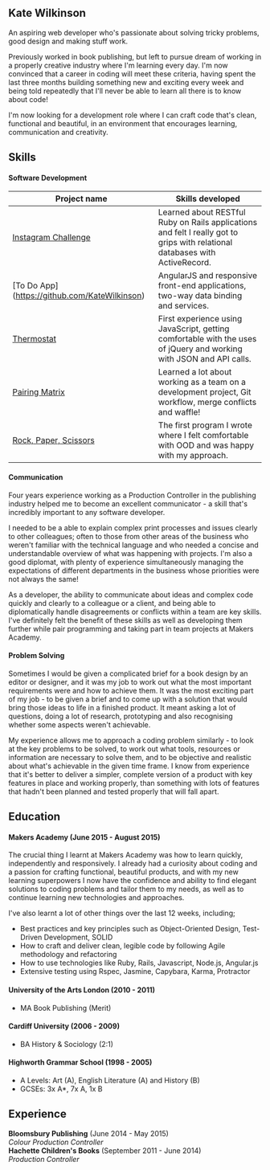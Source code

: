 ## Kate Wilkinson

An aspiring web developer who's passionate about solving tricky problems, good design and making stuff work.

Previously worked in book publishing, but left to pursue dream of working in a properly creative industry where I'm learning every day. I'm now convinced that a career in coding will meet these criteria, having spent the last three months building something new and exciting every week and being told repeatedly that I'll never be able to learn all there is to know about code!

I'm now looking for a development role where I can craft code that's clean, functional and beautiful, in an environment that encourages learning, communication and creativity.


## Skills

#### Software Development

Project name | Skills developed
--- | ---
[Instagram Challenge](https://github.com/KateWilkinson) | Learned about RESTful Ruby on Rails applications and felt I really got to grips with relational databases with ActiveRecord.
[To Do App] (https://github.com/KateWilkinson) | AngularJS and responsive front-end applications, two-way data binding and services.
[Thermostat](https://github.com/KateWilkinson) | First experience using JavaScript, getting comfortable with the uses of jQuery and working with JSON and API calls.
[Pairing Matrix](https://github.com/KateWilkinson) |  Learned a lot about working as a team on a development project, Git workflow, merge conflicts and waffle!
[Rock, Paper, Scissors](https://github.com/KateWilkinson) |  The first program I wrote where I felt comfortable with OOD and was happy with my approach.


#### Communication

Four years experience working as a Production Controller in the publishing industry helped me to become an excellent communicator - a skill that's incredibly important to any software developer.

I needed to be a able to explain complex print processes and issues clearly to other colleagues; often to those from other areas of the business who weren't familiar with the technical language and who needed a concise and understandable overview of what was happening with projects. I'm also a good diplomat, with plenty of experience simultaneously managing the expectations of different departments in the business whose priorities were not always the same! 

As a developer, the ability to communicate about ideas and complex code quickly and clearly to a colleague or a client, and being able to diplomatically handle disagreements or conflicts within a team are key skills. I've definitely felt the benefit of these skills as well as developing them further while pair programming and taking part in team projects at Makers Academy. 


#### Problem Solving

Sometimes I would be given a complicated brief for a book design by an editor or designer, and it was my job to work out what the most important requirements were and how to achieve them. It was the most exciting part of my job - to be given a brief and to come up with a solution that would bring those ideas to life in a finished product. It meant asking a lot of questions, doing a lot of research, prototyping and also recognising whether some aspects weren't achievable. 

My experience allows me to approach a coding problem similarly - to look at the key problems to be solved, to work out what tools, resources or information are necessary to solve them, and to be objective and realistic about what's achievable in the given time frame. I know from experience that it's better to deliver a simpler, complete version of a product with key features in place and working properly, than something with lots of features that hadn't been planned and tested properly that will fall apart.


## Education

#### Makers Academy (June 2015 - August 2015)

The crucial thing I learnt at Makers Academy was how to learn quickly, independently and responsively. I already had a curiosity about coding and a passion for crafting functional, beautiful products, and with my new learning superpowers I now have the confidence and ability to find elegant solutions to coding problems and tailor them to my needs, as well as to continue learning new technologies and approaches.

I've also learnt a lot of other things over the last 12 weeks, including;

- Best practices and key principles such as Object-Oriented Design, Test-Driven Development, SOLID
- How to craft and deliver clean, legible code by following Agile methodology and refactoring
- How to use technologies like Ruby, Rails, Javascript, Node.js, Angular.js
- Extensive testing using Rspec, Jasmine, Capybara, Karma, Protractor

#### University of the Arts London (2010 - 2011)

- MA Book Publishing (Merit)

#### Cardiff University (2006 - 2009)

- BA History & Sociology (2:1)

#### Highworth Grammar School (1998 - 2005)

- A Levels: Art (A), English Literature (A) and History (B)
- GCSEs: 3x A*, 7x A, 1x B 

## Experience

**Bloomsbury Publishing** (June 2014 - May 2015)    
*Colour Production Controller*  
**Hachette Children's Books** (September 2011 - June 2014)   
*Production Controller*  
